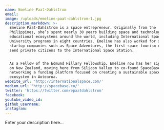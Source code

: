 ```yaml
---
name: Emeline Paat-Dahlstrom
email:
image: /uploads/emeline-paat-dahlstrom-1.jpg
description_markdown: >-
  Emeline Paat-Dahlstrom is a space entrepreneur. Originally from the
  Philippines, she’s spent nearly 30 years building space and technology
  educational ecosystems around the world, including International Space
  University programs in eight countries. Emeline has also worked for space
  startup companies such as Space Adventures, the first space tourism company to
  send private citizens to the International Space Station.


  As a Fellow of the Edmund Hillary Fellowship, Emeline now has her sights set
  on New Zealand, moving here from Silicon Valley to co-found SpaceBase, a
  networking a funding platform focused on creating a sustainable space
  ecosystem in Aotearoa.
website_url: 'http://internationalspace.com/'
medium_url: 'http://spacebase.co/'
twitter: 'https://twitter.com/epaatdahlstrom'
facebook:
youtube_video_id:
github_username:
instagram:
---
```


Enter your description here...
